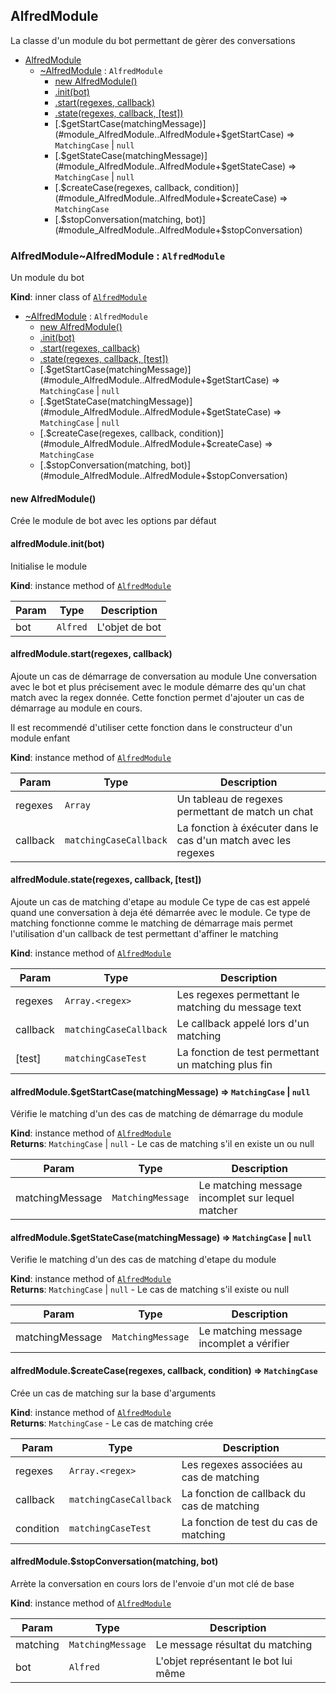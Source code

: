 <a name="module_AlfredModule"></a>

## AlfredModule
La classe d'un module du bot permettant de gèrer des conversations


* [AlfredModule](#module_AlfredModule)
    * [~AlfredModule](#module_AlfredModule..AlfredModule) : <code>AlfredModule</code>
        * [new AlfredModule()](#new_module_AlfredModule..AlfredModule_new)
        * [.init(bot)](#module_AlfredModule..AlfredModule+init)
        * [.start(regexes, callback)](#module_AlfredModule..AlfredModule+start)
        * [.state(regexes, callback, [test])](#module_AlfredModule..AlfredModule+state)
        * [.$getStartCase(matchingMessage)](#module_AlfredModule..AlfredModule+$getStartCase) ⇒ <code>MatchingCase</code> \| <code>null</code>
        * [.$getStateCase(matchingMessage)](#module_AlfredModule..AlfredModule+$getStateCase) ⇒ <code>MatchingCase</code> \| <code>null</code>
        * [.$createCase(regexes, callback, condition)](#module_AlfredModule..AlfredModule+$createCase) ⇒ <code>MatchingCase</code>
        * [.$stopConversation(matching, bot)](#module_AlfredModule..AlfredModule+$stopConversation)

<a name="module_AlfredModule..AlfredModule"></a>

### AlfredModule~AlfredModule : <code>AlfredModule</code>
Un module du bot

**Kind**: inner class of [<code>AlfredModule</code>](#module_AlfredModule)  

* [~AlfredModule](#module_AlfredModule..AlfredModule) : <code>AlfredModule</code>
    * [new AlfredModule()](#new_module_AlfredModule..AlfredModule_new)
    * [.init(bot)](#module_AlfredModule..AlfredModule+init)
    * [.start(regexes, callback)](#module_AlfredModule..AlfredModule+start)
    * [.state(regexes, callback, [test])](#module_AlfredModule..AlfredModule+state)
    * [.$getStartCase(matchingMessage)](#module_AlfredModule..AlfredModule+$getStartCase) ⇒ <code>MatchingCase</code> \| <code>null</code>
    * [.$getStateCase(matchingMessage)](#module_AlfredModule..AlfredModule+$getStateCase) ⇒ <code>MatchingCase</code> \| <code>null</code>
    * [.$createCase(regexes, callback, condition)](#module_AlfredModule..AlfredModule+$createCase) ⇒ <code>MatchingCase</code>
    * [.$stopConversation(matching, bot)](#module_AlfredModule..AlfredModule+$stopConversation)

<a name="new_module_AlfredModule..AlfredModule_new"></a>

#### new AlfredModule()
Crée le module de bot avec les options par défaut

<a name="module_AlfredModule..AlfredModule+init"></a>

#### alfredModule.init(bot)
Initialise le module

**Kind**: instance method of [<code>AlfredModule</code>](#module_AlfredModule..AlfredModule)  

| Param | Type | Description |
| --- | --- | --- |
| bot | <code>Alfred</code> | L'objet de bot |

<a name="module_AlfredModule..AlfredModule+start"></a>

#### alfredModule.start(regexes, callback)
Ajoute un cas de démarrage de conversation au moduleUne conversation avec le bot et plus précisement avec le module démarre des qu'unchat match avec la regex donnée. Cette fonction permet d'ajouter un cas de démarrageau module en cours.Il est recommendé d'utiliser cette fonction dans le constructeur d'un module enfant

**Kind**: instance method of [<code>AlfredModule</code>](#module_AlfredModule..AlfredModule)  

| Param | Type | Description |
| --- | --- | --- |
| regexes | <code>Array</code> | Un tableau de regexes permettant de match un chat |
| callback | <code>matchingCaseCallback</code> | La fonction à éxécuter dans le cas d'un match avec les regexes |

<a name="module_AlfredModule..AlfredModule+state"></a>

#### alfredModule.state(regexes, callback, [test])
Ajoute un cas de matching d'etape au moduleCe type de cas est appelé quand une conversation à deja été démarrée avec le module. Ce type de matching fonctionnecomme le matching de démarrage mais permet l'utilisation d'un callback de test permettant d'affiner le matching

**Kind**: instance method of [<code>AlfredModule</code>](#module_AlfredModule..AlfredModule)  

| Param | Type | Description |
| --- | --- | --- |
| regexes | <code>Array.&lt;regex&gt;</code> | Les regexes permettant le matching du message text |
| callback | <code>matchingCaseCallback</code> | Le callback appelé lors d'un matching |
| [test] | <code>matchingCaseTest</code> | La fonction de test permettant un matching plus fin |

<a name="module_AlfredModule..AlfredModule+$getStartCase"></a>

#### alfredModule.$getStartCase(matchingMessage) ⇒ <code>MatchingCase</code> \| <code>null</code>
Vérifie le matching d'un des cas de matching de démarrage du module

**Kind**: instance method of [<code>AlfredModule</code>](#module_AlfredModule..AlfredModule)  
**Returns**: <code>MatchingCase</code> \| <code>null</code> - Le cas de matching s'il en existe un ou null  

| Param | Type | Description |
| --- | --- | --- |
| matchingMessage | <code>MatchingMessage</code> | Le matching message incomplet sur lequel matcher |

<a name="module_AlfredModule..AlfredModule+$getStateCase"></a>

#### alfredModule.$getStateCase(matchingMessage) ⇒ <code>MatchingCase</code> \| <code>null</code>
Verifie le matching d'un des cas de matching d'etape du module

**Kind**: instance method of [<code>AlfredModule</code>](#module_AlfredModule..AlfredModule)  
**Returns**: <code>MatchingCase</code> \| <code>null</code> - Le cas de matching s'il existe ou null  

| Param | Type | Description |
| --- | --- | --- |
| matchingMessage | <code>MatchingMessage</code> | Le matching message incomplet a vérifier |

<a name="module_AlfredModule..AlfredModule+$createCase"></a>

#### alfredModule.$createCase(regexes, callback, condition) ⇒ <code>MatchingCase</code>
Crée un cas de matching sur la base d'arguments

**Kind**: instance method of [<code>AlfredModule</code>](#module_AlfredModule..AlfredModule)  
**Returns**: <code>MatchingCase</code> - Le cas de matching crée  

| Param | Type | Description |
| --- | --- | --- |
| regexes | <code>Array.&lt;regex&gt;</code> | Les regexes associées au cas de matching |
| callback | <code>matchingCaseCallback</code> | La fonction de callback du cas de matching |
| condition | <code>matchingCaseTest</code> | La fonction de test du cas de matching |

<a name="module_AlfredModule..AlfredModule+$stopConversation"></a>

#### alfredModule.$stopConversation(matching, bot)
Arrète la conversation en cours lors de l'envoie d'un mot clé de base

**Kind**: instance method of [<code>AlfredModule</code>](#module_AlfredModule..AlfredModule)  

| Param | Type | Description |
| --- | --- | --- |
| matching | <code>MatchingMessage</code> | Le message résultat du matching |
| bot | <code>Alfred</code> | L'objet représentant le bot lui même |
